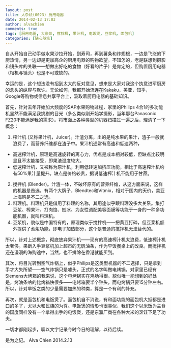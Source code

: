 ```yaml
---
layout: post
title: 大杂烩(0023) 厨用电器
date: 2014-02-13 17:03
author: alvachien
comments: true
tags: [厨用电器, 大杂烩, 搅拌机, 果汁机, 电饭煲, 豆浆机, 面包机]
categories: [随心随笔]
---
```

自从开始自己动手做水果沙拉开始，到寿司，再到薯条和炸翅根，一边是飞涨的下厨热情，另一边却是更加高企的厨用电器的购物欲望。不知怎的，老是联想到摄影和镜头库的关联——想做出好吃的食物（好看的片子）是肯定的，但购置厨用电器（相机与镜头）也是不可或缺的。

幸运的是，这个想法没有招到太大的反对意见，想来是大家对我这个执意进军厨房的念头的纵容与默许。无论如何，我都开始流连在Kakaku，美亚，知乎， Google等购物或信息共享平台上，汲取着厨用电器的基础知识。

首先，针对去年开始加大频度的SAP水果购物过程，家里的Philips 4合1的多功能机显然不能满足我挑剔的目光（多么类似刚开始学摄影，当年那台Panasonic FZ20不能满足我的需求）。将市面上各种类型的机器扫描过一遍之后，理清了一下概念：

1. 榨汁机 (又称果汁机，Juicer)。汁渣分离，出的是纯水果的果汁，渣子一般就浪费了，而营养纤维都在渣子中。果汁机通常有高速和低速两种，
- 高速榨汁机，原理是高速旋转的离心力，优点是成本相对较低，但缺点比较明显且不太能接受，即果渣湿度较大。
- 低速榨汁机，又被称为原汁机，利用低转速加挤压功能，相比于高速榨汁机约有50%果汁量提升。缺点是价格较贵，据说低速榨汁机不能用于甘蔗。
2. 搅拌机 (Blender)。汁渣一体，不破坏原有的营养纤维，从这方面来说，这样的机器是首选。有两个大牌子，Blendtec和Vitmix，相对于国内的天价，美亚上海购是不二之选。
3. 料理机。料理机只是借用了料理的名称，其用途似乎跟料理没多大关系。集打豆浆、榨果汁、打肉馅、刨冰、为女性调配美容面膜等功能于一身的一种多功能机器，就叫料理机。
4. 豆浆机，貌似是中国特有的，原理类似于搅拌机——把黄豆打碎，但豆浆机额外提供了煮浆功能，即电子加热部分，这个是普通的搅拌机无法替代的。

所以，针对上述概念，彻底放弃果汁机——现有的高速榨汁机太浪费，低速榨汁机太奢侈。果断入手豆浆机加上超市的无矾油条，作为早饭餐桌上的改良。而搅拌机还在漫漫的海购途中，当然，也不排除在香港就能买到。

其次，将目光转到空气炸锅上，似乎Philips是这类型机器的不二选择，只是拿到手才大失所望——空气炸锅只是噱头，正式的名字叫做电烤锅，对家里已经有Siemens大烤箱的我来说，这个电烤锅实在鸡肋得很。貌似唯一能想到的好处是，烤油条啥的比烤箱快很多——电烤箱要半个钟头，而电烤锅只要15分钟左右。所以，针对早饭之类的少量需要加热的种类，算是一个有利的补充。

再次，就是面包机和电饭煲了。面包机自不消说，有和面功能的面包机大抵都是进口的多了，尤以大和民族的为尊。电饭煲的情形也很类似，我们这个以米饭为主食的国度同样没有一个拿得出手的电饭煲，还是东瀛厂商在各种大米的烹饪下足了功夫。

一切才都刚起步，聊以文字记录今时今日的理解，以待后续。

是为之记。
Alva Chien
2014.2.13
